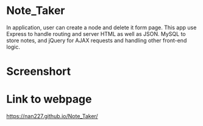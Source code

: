 # Note_Taker

In application, user can create a node and delete it form page. This app use Express to handle routing and server HTML as well as JSON. MySQL to store notes, and jQuery for AJAX requests and handling other front-end logic.

# Screenshort

# Link to webpage

https://nan227.github.io/Note_Taker/




